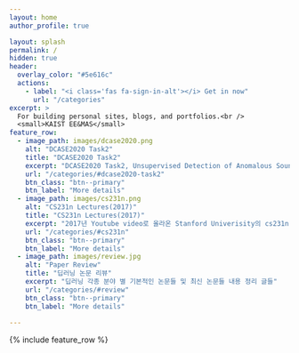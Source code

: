 ```yaml
---
layout: home
author_profile: true

layout: splash
permalink: /
hidden: true
header:
  overlay_color: "#5e616c"
  actions:
    - label: "<i class='fas fa-sign-in-alt'></i> Get in now"
      url: "/categories"
excerpt: >
  For building personal sites, blogs, and portfolios.<br />
  <small>KAIST EE&MAS</small>
feature_row:
  - image_path: images/dcase2020.png
    alt: "DCASE2020 Task2"
    title: "DCASE2020 Task2"
    excerpt: "DCASE2020 Task2, Unsupervised Detection of Anomalous Sounds for Machine Condition Monitoring에 대한 글들"
    url: "/categories/#dcase2020-task2"
    btn_class: "btn--primary"
    btn_label: "More details"
  - image_path: images/cs231n.png
    alt: "CS231n Lectures(2017)"
    title: "CS231n Lectures(2017)"
    excerpt: "2017년 Youtube video로 올라온 Stanford Univerisity의 cs231n, CNN for VR 간단 요약 정리 글들"
    url: "/categories/#cs231n"
    btn_class: "btn--primary"
    btn_label: "More details"
  - image_path: images/review.jpg
    alt: "Paper Review"
    title: "딥러닝 논문 리뷰"
    excerpt: "딥러닝 각종 분야 별 기본적인 논문들 및 최신 논문들 내용 정리 글들"
    url: "/categories/#review"
    btn_class: "btn--primary"
    btn_label: "More details"
     
---
```

{% include feature_row %}